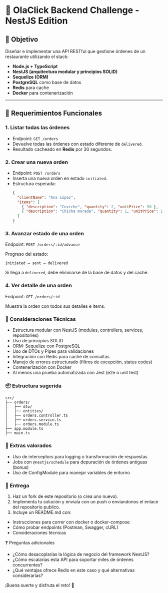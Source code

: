 # 🧪 OlaClick Backend Challenge - NestJS Edition

## 🎯 Objetivo

Diseñar e implementar una API RESTful que gestione órdenes de un restaurante utilizando el stack:

- **Node.js + TypeScript**
- **NestJS (arquitectura modular y principios SOLID)**
- **Sequelize (ORM)**
- **PostgreSQL** como base de datos
- **Redis** para cache
- **Docker** para contenerización

---

## 📌 Requerimientos Funcionales

### 1. Listar todas las órdenes
- Endpoint: `GET /orders`
- Devuelve todas las órdenes con estado diferente de `delivered`.
- Resultado cacheado en **Redis** por 30 segundos.

### 2. Crear una nueva orden
- Endpoint: `POST /orders`
- Inserta una nueva orden en estado `initiated`.
- Estructura esperada:
  ```json
  {
    "clientName": "Ana López",
    "items": [
      { "description": "Ceviche", "quantity": 2, "unitPrice": 50 },
      { "description": "Chicha morada", "quantity": 1, "unitPrice": 10 }
    ]
  }

### 3. Avanzar estado de una orden
Endpoint: `POST /orders/:id/advance`

Progreso del estado:

`initiated → sent → delivered`

Si llega a `delivered`, debe eliminarse de la base de datos y del caché.

### 4. Ver detalle de una orden
Endpoint: `GET /orders/:id`

Muestra la orden con todos sus detalles e items.

### 🧱 Consideraciones Técnicas
- Estructura modular con NestJS (modules, controllers, services, repositories)
- Uso de principios SOLID
- ORM: Sequelize con PostgreSQL
- Uso de DTOs y Pipes para validaciones
- Integración con Redis para cache de consultas
- Manejo de errores estructurado (filtros de excepción, status codes)
- Contenerización con Docker
- Al menos una prueba automatizada con Jest (e2e o unit test)

### 📦 Estructura sugerida
```
src/
├── orders/
│   ├── dto/
│   ├── entities/
│   ├── orders.controller.ts
│   ├── orders.service.ts
│   ├── orders.module.ts
├── app.module.ts
├── main.ts
```

### 📘 Extras valorados
- Uso de interceptors para logging o transformación de respuestas
- Jobs con `@nestjs/schedule` para depuración de órdenes antiguas (bonus)
- Uso de ConfigModule para manejar variables de entorno

### 🚀 Entrega
1. Haz un fork de este repositorio (o crea uno nuevo).
2. Implementa tu solución y enviala con un push o enviandonos el enlace del repositorio publico.
3. Incluye un README.md con:
- Instrucciones para correr con docker o docker-compose
- Cómo probar endpoints (Postman, Swagger, cURL)
- Consideraciones técnicas

❓ Preguntas adicionales 
- ¿Cómo desacoplarías la lógica de negocio del framework NestJS?
- ¿Cómo escalarías esta API para soportar miles de órdenes concurrentes?
- ¿Qué ventajas ofrece Redis en este caso y qué alternativas considerarías?

¡Buena suerte y disfruta el reto! 🚀
